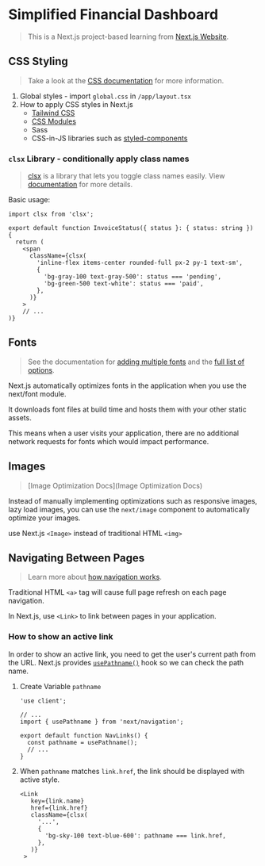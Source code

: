 # Simplified Financial Dashboard

> This is a Next.js project-based learning from [Next.js Website](https://nextjs.org/learn/dashboard-app).

## CSS Styling

> Take a look at the [CSS documentation](https://nextjs.org/docs/app/building-your-application/styling) for more information.

1. Global styles - import `global.css` in `/app/layout.tsx`
2. How to apply CSS styles in Next.js
   - [Tailwind CSS](https://tailwindcss.com/)
   - [CSS Modules](https://nextjs.org/docs/basic-features/built-in-css-support)
   - Sass
   - CSS-in-JS libraries such as [styled-components](https://github.com/vercel/next.js/tree/canary/examples/with-styled-components)

### `clsx` Library - conditionally apply class names

> [clsx](https://www.npmjs.com/package/clsx) is a library that lets you toggle class names easily. View [documentation](https://github.com/lukeed/clsx) for more details.

Basic usage:

```tsx
import clsx from 'clsx';

export default function InvoiceStatus({ status }: { status: string }) {
  return (
    <span
      className={clsx(
        'inline-flex items-center rounded-full px-2 py-1 text-sm',
        {
          'bg-gray-100 text-gray-500': status === 'pending',
          'bg-green-500 text-white': status === 'paid',
        },
      )}
    >
    // ...
)}
```

## Fonts

> See the documentation for [adding multiple fonts](https://nextjs.org/docs/app/building-your-application/optimizing/fonts#using-multiple-fonts) and the [full list of options](https://nextjs.org/docs/app/api-reference/components/font#font-function-arguments).

Next.js automatically optimizes fonts in the application when you use the next/font module.

It downloads font files at build time and hosts them with your other static assets.

This means when a user visits your application, there are no additional network requests for fonts which would impact performance.

## Images

> [Image Optimization Docs](Image Optimization Docs)

Instead of manually implementing optimizations such as responsive images, lazy load images, you can use the `next/image` component to automatically optimize your images.

use Next.js `<Image>` instead of traditional HTML `<img>`

## Navigating Between Pages

> Learn more about [how navigation works](https://nextjs.org/docs/app/building-your-application/routing/linking-and-navigating#how-routing-and-navigation-works).

Traditional HTML `<a>` tag will cause full page refresh on each page navigation.

In Next.js, use `<Link>` to link between pages in your application.

### How to show an active link

In order to show an active link, you need to get the user's current path from the URL. Next.js provides [`usePathname()`](https://nextjs.org/docs/app/api-reference/functions/use-pathname) hook so we can check the path name.

1. Create Variable `pathname`

   ```tsx
   'use client';

   // ...
   import { usePathname } from 'next/navigation';

   export default function NavLinks() {
     const pathname = usePathname();
     // ...
   }
   ```

2. When `pathname` matches `link.href`, the link should be displayed with active style.
   ```tsx
   <Link
      key={link.name}
      href={link.href}
      className={clsx(
        '...',
        {
          'bg-sky-100 text-blue-600': pathname === link.href,
        },
      )}
    >
   ```
